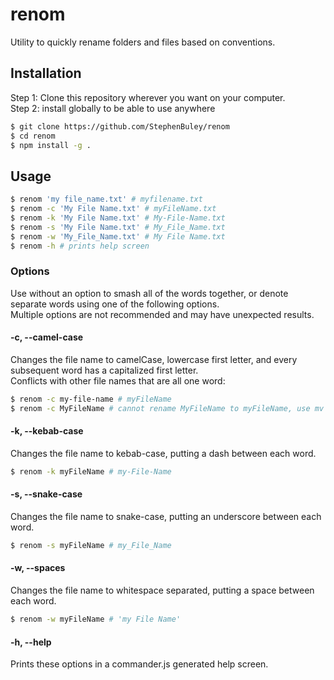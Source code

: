 # renom

Utility to quickly rename folders and files based on conventions.

## Installation

Step 1: Clone this repository wherever you want on your computer.<br>
Step 2: install globally to be able to use anywhere

```bash
$ git clone https://github.com/StephenBuley/renom
$ cd renom
$ npm install -g .
```

## Usage

```bash
$ renom 'my file_name.txt' # myfilename.txt
$ renom -c 'My File Name.txt' # myFileName.txt
$ renom -k 'My File Name.txt' # My-File-Name.txt
$ renom -s 'My File Name.txt' # My_File_Name.txt
$ renom -w 'My_File_Name.txt' # My File Name.txt
$ renom -h # prints help screen
```

### Options

Use without an option to smash all of the words together, or denote separate words using one of the following options. <br>
Multiple options are not recommended and may have unexpected results.

#### -c, --camel-case

Changes the file name to camelCase, lowercase first letter, and every subsequent word has a capitalized first letter.<br>
Conflicts with other file names that are all one word:

```bash
$ renom -c my-file-name # myFileName
$ renom -c MyFileName # cannot rename MyFileName to myFileName, use mv MyFileName myFileName instead
```

#### -k, --kebab-case

Changes the file name to kebab-case, putting a dash between each word.

```bash
$ renom -k myFileName # my-File-Name
```

#### -s, --snake-case

Changes the file name to snake-case, putting an underscore between each word.

```bash
$ renom -s myFileName # my_File_Name
```

#### -w, --spaces

Changes the file name to whitespace separated, putting a space between each word.

```bash
$ renom -w myFileName # 'my File Name'
```

#### -h, --help

Prints these options in a commander.js generated help screen.
